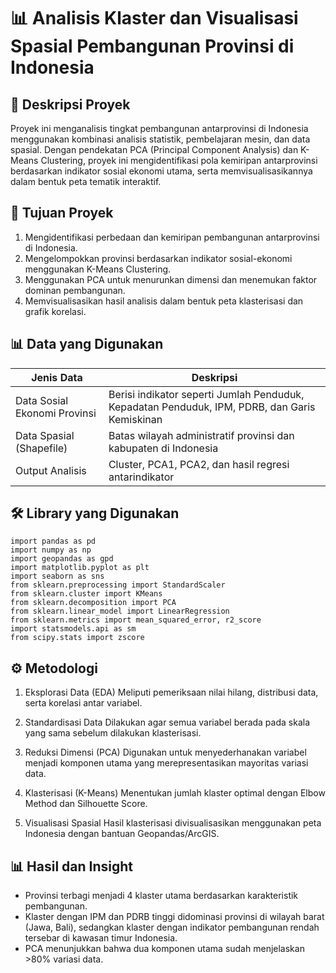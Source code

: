 # 📊 Analisis Klaster dan Visualisasi Spasial Pembangunan Provinsi di Indonesia
## 🧠 Deskripsi Proyek
Proyek ini menganalisis tingkat pembangunan antarprovinsi di Indonesia menggunakan kombinasi analisis statistik, pembelajaran mesin, dan data spasial.
Dengan pendekatan PCA (Principal Component Analysis) dan K-Means Clustering, proyek ini mengidentifikasi pola kemiripan antarprovinsi berdasarkan indikator sosial ekonomi utama, serta memvisualisasikannya dalam bentuk peta tematik interaktif.

## 📌 Tujuan Proyek
1. Mengidentifikasi perbedaan dan kemiripan pembangunan antarprovinsi di Indonesia.
2. Mengelompokkan provinsi berdasarkan indikator sosial-ekonomi menggunakan K-Means Clustering.
3. Menggunakan PCA untuk menurunkan dimensi dan menemukan faktor dominan pembangunan.
4. Memvisualisasikan hasil analisis dalam bentuk peta klasterisasi dan grafik korelasi.

## 📊 Data yang Digunakan
| Jenis Data | Deskripsi |
| --- | --- |
| Data Sosial Ekonomi Provinsi | Berisi indikator seperti Jumlah Penduduk, Kepadatan Penduduk, IPM, PDRB, dan Garis Kemiskinan |
| Data Spasial (Shapefile) | Batas wilayah administratif provinsi dan kabupaten di Indonesia |
| Output Analisis | Cluster, PCA1, PCA2, dan hasil regresi antarindikator |

## 🛠️ Library yang Digunakan
````
import pandas as pd
import numpy as np
import geopandas as gpd
import matplotlib.pyplot as plt
import seaborn as sns
from sklearn.preprocessing import StandardScaler
from sklearn.cluster import KMeans
from sklearn.decomposition import PCA
from sklearn.linear_model import LinearRegression
from sklearn.metrics import mean_squared_error, r2_score
import statsmodels.api as sm
from scipy.stats import zscore
````

## ⚙️ Metodologi
1. Eksplorasi Data (EDA)
Meliputi pemeriksaan nilai hilang, distribusi data, serta korelasi antar variabel.

2. Standardisasi Data
Dilakukan agar semua variabel berada pada skala yang sama sebelum dilakukan klasterisasi.

3. Reduksi Dimensi (PCA)
Digunakan untuk menyederhanakan variabel menjadi komponen utama yang merepresentasikan mayoritas variasi data.

4. Klasterisasi (K-Means)
Menentukan jumlah klaster optimal dengan Elbow Method dan Silhouette Score.

5. Visualisasi Spasial
Hasil klasterisasi divisualisasikan menggunakan peta Indonesia dengan bantuan Geopandas/ArcGIS.

## 📊 Hasil dan Insight

- Provinsi terbagi menjadi 4 klaster utama berdasarkan karakteristik pembangunan.
- Klaster dengan IPM dan PDRB tinggi didominasi provinsi di wilayah barat (Jawa, Bali), sedangkan klaster dengan indikator pembangunan rendah tersebar di kawasan timur Indonesia.
- PCA menunjukkan bahwa dua komponen utama sudah menjelaskan >80% variasi data.
